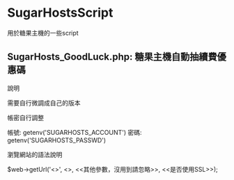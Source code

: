 # SugarHostsScript
用於糖果主機的一些script



## SugarHosts_GoodLuck.php: 糖果主機自動抽續費優惠碼
說明

需要自行微調成自己的版本

帳密自行調整

帳號: getenv('SUGARHOSTS_ACCOUNT')
密碼: getenv('SUGARHOSTS_PASSWD')

瀏覽網站的語法說明

$web->getUrl('<<URL>>', <<POST DATA>>, <<其他參數，沒用到請忽略>>, <<是否使用SSL>>);
